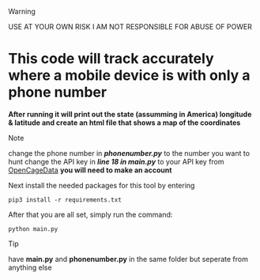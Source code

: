 > [!WARNING]
> USE AT YOUR OWN RISK I AM NOT RESPONSIBLE FOR ABUSE OF POWER

# This code will track accurately where a mobile device is with only a phone number
**After running it will print out the state (assumming in America) longitude & latitude and create an html file that shows a map of the coordinates**

> [!NOTE]
> change the phone number in ***phonenumber.py*** to the number you want to hunt
> change the API key in ***line 18 in main.py*** to your API key from [OpenCageData](https://opencagedata.com) **you will need to make an account**

Next install the needed packages for this tool by entering
```
pip3 install -r requirements.txt
```

After that you are all set, simply run the command:
```
python main.py
```

> [!TIP]
> have **main.py** and **phonenumber.py** in the same folder but seperate from anything else
